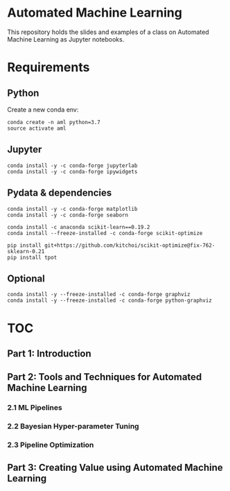 # Automated Machine Learning

This repository holds the slides and examples of a class on Automated Machine Learning
as Jupyter notebooks. 

# Requirements

## Python

Create a new conda env:

    conda create -n aml python=3.7
    source activate aml

## Jupyter

    conda install -y -c conda-forge jupyterlab
    conda install -y -c conda-forge ipywidgets

## Pydata & dependencies

    conda install -y -c conda-forge matplotlib
    conda install -y -c conda-forge seaborn

    conda install -c anaconda scikit-learn==0.19.2
    conda install --freeze-installed -c conda-forge scikit-optimize

    pip install git+https://github.com/kitchoi/scikit-optimize@fix-762-sklearn-0.21
    pip install tpot
    
## Optional

    conda install -y --freeze-installed -c conda-forge graphviz
    conda install -y --freeze-installed -c conda-forge python-graphviz
    

# TOC


## Part 1: Introduction

### 


## Part 2: Tools and Techniques for Automated Machine Learning

### 2.1 ML Pipelines
### 2.2 Bayesian Hyper-parameter Tuning
### 2.3 Pipeline Optimization

## Part 3: Creating Value using Automated Machine Learning